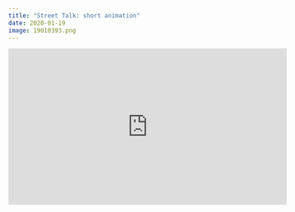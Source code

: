 ```yaml
---
title: "Street Talk: short animation"
date: 2020-01-19
image: 19010393.png
---
```


<iframe width="560" height="315" src="https://www.youtube.com/embed/1xTG7gBQeDM" frameborder="0" allow="accelerometer; autoplay; encrypted-media; gyroscope; picture-in-picture" allowfullscreen></iframe>
